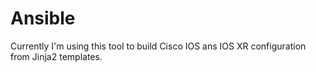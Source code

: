 # Ansible

Currently I'm using this tool to build Cisco IOS ans IOS XR configuration from Jinja2 templates.

